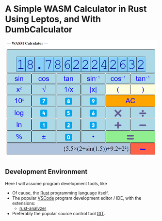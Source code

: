 
# A Simple WASM Calculator in Rust Using Leptos, and With DumbCalculator


![WASM Calculator](wasm_calculator.png)

## Development Environment

Here I will assume program development tools, like
* Of cause, the [Rust](https://www.rust-lang.org/tools/install) programming language itself.
* The popular [VSCode](https://code.visualstudio.com/download) program development editor / IDE, with the extensions:
  - [rust-analyzer](https://marketplace.visualstudio.com/items?itemName=rust-lang.rust-analyzer)
* Preferably the popular source control tool [GIT](https://git-scm.com/downloads).